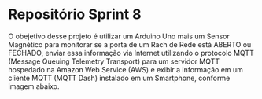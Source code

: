 #  Repositório Sprint 8

O obejetivo desse projeto é utilizar um Arduino Uno mais um Sensor Magnético para monitorar se a porta de um Rach de Rede está ABERTO ou FECHADO, enviar essa informação via Internet utilizando o protocolo MQTT (Message Queuing Telemetry Transport) para um servidor MQTT hospedado na Amazon Web Service (AWS) e exibir a informação em um cliente MQTT (MQTT Dash) instalado em um Smartphone, conforme imagem abaixo.
